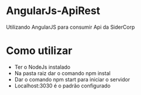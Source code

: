 # AngularJs-ApiRest
 Utilizando AngularJS para consumir Api da SiderCorp


# Como utilizar
 - Ter o NodeJs instalado
 - Na pasta raiz dar o comando npm instal
 - Dar o comando npm start para iniciar o servidor
 - Localhost:3030 é o padrão configurado
